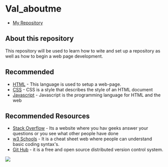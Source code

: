 # Val_aboutme
- [My Repository](https://github.com/Valoderah)


## About this repository

This repository will be used to learn how to wite and set up a repository as well as how to begin a web page development.

## Recommended


- [HTML](https://www.w3schools.com/html/) - This language is used to setup a web-page.
- [CSS](https://www.w3schools.com/css/) - CSS is a style that describes the style of an HTML document
- [Javascript](https://www.javascript.com/) - Javascript is the programming language for HTML and the web

## Recommended Resources

- [Stack Overflow](https://stackoverflow.com/) - Its a website where you hav geeks answer your questions or you see what other people have done
- [w3 Schools](https://www.w3schools.com/) - It is a cheat sheet web where people can understand basic coding syntax's.
- [Git Hub](https://github.com/) - it is a free and open source distributed version control system.

[<img src="http://www.google.com.au/images/nav_logo7.png">](http://google.com.au/)